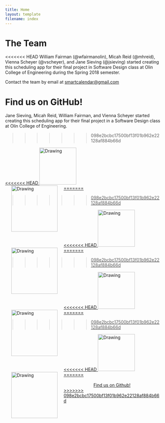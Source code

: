 ```yaml
---
title: Home
layout: template
filename: index
---
```


# The Team
<<<<<<< HEAD
William Fairman (@wfairmanolin), Micah Reid (@mhreid), Vienna Scheyer (@vscheyer), and Jane Sieving (@jsieving) started creating this scheduling app for their final project in Software Design class at Olin College of Engineering during the Spring 2018 semester.

Contact the team by email at smartcalendar@gmail.com

Find us on GitHub!
=======
Jane Sieving, Micah Reid, William Fairman, and Vienna Scheyer started creating this scheduling app for their final project in a Software Design class at Olin College of Engineering.
>>>>>>> 098e2bcbc17500bf13f01b962e22128af884b66d

<div id="banner">
<div class="inline-block">
<a href= "https://github.com/wfairmanolin">
<<<<<<< HEAD
<img src='https://avatars0.githubusercontent.com/u/31521968?s=200&v=4)](https://github.com/wfairmanolin' alt="Drawing" style= "width: 120px;"/>
</div>
=======
<img align="left" src='https://avatars0.githubusercontent.com/u/31521968?s=200&v=4)](https://github.com/wfairmanolin' alt="Drawing" style= "width: 150px;" hspace="20"/>


>>>>>>> 098e2bcbc17500bf13f01b962e22128af884b66d

<div class="inline-block">
<a href= "https://github.com/mhreid">
<<<<<<< HEAD
<img src='https://avatars0.githubusercontent.com/u/7905597?s=200&v=4)](https://github.com/mhreid' alt="Drawing" style= "width: 120px;"/>
</div>
=======
<img align="left" src='https://avatars0.githubusercontent.com/u/7905597?s=200&v=4)](https://github.com/mhreid' alt="Drawing" style= "width: 150px;" hspace="20"/>


>>>>>>> 098e2bcbc17500bf13f01b962e22128af884b66d

<div class="inline-block">
<a href= "https://github.com/jsieving">
<<<<<<< HEAD
<img src='https://avatars3.githubusercontent.com/u/31548155?s=200&v=4)](https://github.com/jsieving' alt="Drawing" style= "width: 120px;"/>
</div>
=======
<img align="left" src='https://avatars3.githubusercontent.com/u/31548155?s=200&v=4)](https://github.com/jsieving' alt="Drawing" style= "width: 150px;" hspace="20"/>


>>>>>>> 098e2bcbc17500bf13f01b962e22128af884b66d

<div class="inline-block">
<a href= "https://github.com/vscheyer">
<<<<<<< HEAD
<img src='https://avatars2.githubusercontent.com/u/18016746?s=200&v=4)](https://github.com/vscheyer' alt="Drawing" style= "width: 120px;"/>
</div>
</div>
=======
<img align="left" src='https://avatars2.githubusercontent.com/u/18016746?s=200&v=4)](https://github.com/vscheyer' alt="Drawing" style= "width: 150px;" hspace="20"/>

<br>
<br>

 <div style="text-align:center">Find us on Github!</div>
>>>>>>> 098e2bcbc17500bf13f01b962e22128af884b66d

